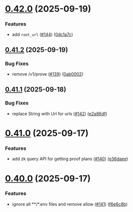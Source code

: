 # [0.42.0](https://github.com/spaceandtimefdn/sxt-proof-of-sql-sdk/compare/v0.41.2...v0.42.0) (2025-09-19)


### Features

* add `root_url` ([#144](https://github.com/spaceandtimefdn/sxt-proof-of-sql-sdk/issues/144)) ([0dc1a7c](https://github.com/spaceandtimefdn/sxt-proof-of-sql-sdk/commit/0dc1a7c7a9b04647b98a19d49a3ece1254f2ca8c))



## [0.41.2](https://github.com/spaceandtimefdn/sxt-proof-of-sql-sdk/compare/v0.41.1...v0.41.2) (2025-09-19)


### Bug Fixes

* remove /v1/prove ([#139](https://github.com/spaceandtimefdn/sxt-proof-of-sql-sdk/issues/139)) ([0ab0002](https://github.com/spaceandtimefdn/sxt-proof-of-sql-sdk/commit/0ab0002b7296aa26325e56eb4a31807ca7594d48))



## [0.41.1](https://github.com/spaceandtimefdn/sxt-proof-of-sql-sdk/compare/v0.41.0...v0.41.1) (2025-09-18)


### Bug Fixes

* replace String with Url for urls ([#142](https://github.com/spaceandtimefdn/sxt-proof-of-sql-sdk/issues/142)) ([e2a86df](https://github.com/spaceandtimefdn/sxt-proof-of-sql-sdk/commit/e2a86dff7922fe50a1cc267282d8bc811e7e5070))



# [0.41.0](https://github.com/spaceandtimefdn/sxt-proof-of-sql-sdk/compare/v0.40.0...v0.41.0) (2025-09-17)


### Features

* add zk query API for getting proof plans ([#140](https://github.com/spaceandtimefdn/sxt-proof-of-sql-sdk/issues/140)) ([e36daee](https://github.com/spaceandtimefdn/sxt-proof-of-sql-sdk/commit/e36daeee8388f3a4b78e9f085789db4d0279ab8f))



# [0.40.0](https://github.com/spaceandtimefdn/sxt-proof-of-sql-sdk/compare/v0.39.0...v0.40.0) (2025-09-17)


### Features

* ignore all **/*.env files and remove allow ([#141](https://github.com/spaceandtimefdn/sxt-proof-of-sql-sdk/issues/141)) ([f6e6c8b](https://github.com/spaceandtimefdn/sxt-proof-of-sql-sdk/commit/f6e6c8b46cd70f5925eae358eccff75cd14c0f76))



